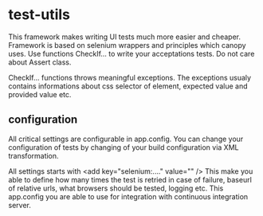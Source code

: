 # test-utils
This framework makes writing UI tests much more easier and cheaper.
Framework is based on selenium wrappers and principles which canopy uses. 
Use functions CheckIf... to write your acceptations tests. Do not care about Assert class.

CheckIf... functions throws meaningful exceptions. The exceptions usualy contains informations about css selector of element, expected value and provided value etc.

## configuration
All critical settings are configurable in app.config. You can change your configuration of tests by changing of your build configuration via XML transformation. 

All settings starts with &lt;add key="selenium:...." value="" /&gt;
This make you able to define how many times the test is retried in case of failure, baseurl of relative urls, what browsers should be tested, logging etc. This app.config you are able to use for integration with continuous integration server.
